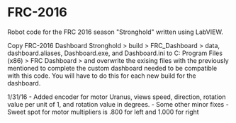 # FRC-2016
Robot code for the FRC 2016 season "Stronghold" written using LabVIEW.

Copy FRC-2016 Dashboard Stronghold > build > FRC_Dashboard > data, dashboard.aliases, Dashboard.exe, and Dashboard.ini
	to C: Program Files (x86) > FRC Dashboard > and overwrite the exising files with the previously mentioned to 
	complete the custom dashboard needed to be compatible with this code. You will have to do this for each new
	build for the dashboard.

1/31/16
	- Added encoder for motor Uranus, views speed, direction, rotation value per unit of 1, and rotation value in
	degrees.
	- Some other minor fixes
	- Sweet spot for motor multipliers is .800 for left and 1.000 for right